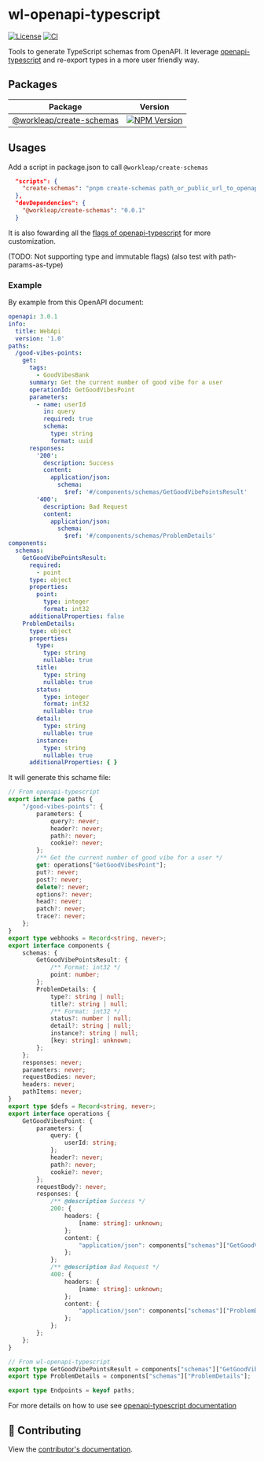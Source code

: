 # wl-openapi-typescript

[![License](https://img.shields.io/badge/License-Apache_2.0-blue.svg)](./LICENSE)
[![CI](https://github.com/gsoft-inc/wl-openapi-typescript/actions/workflows/ci.yml/badge.svg)](https://github.com/gsoft-inc/wl-openapi-typescript/actions/workflows/ci.yml)

Tools to generate TypeScript schemas from OpenAPI. It leverage [openapi-typescript](https://github.com/drwpow/openapi-typescript) and re-export types in a more user friendly way.

## Packages

| Package                 | Version                                                                                                                                     |
|-------------------------| ---------------------------------------------------------------------------------------------------------------------------------------------|
| [@workleap/create-schemas](https://www.npmjs.org/package/@workleap/create-schemas)| [![NPM Version](http://img.shields.io/npm/v/@workleap/create-schemas.svg?style=flat)](https://www.npmjs.org/package/@workleap/create-schemas) |


## Usages

Add a script in package.json to call `@workleap/create-schemas`

```json
  "scripts": {
    "create-schemas": "pnpm create-schemas path_or_public_url_to_openapi_document -o output_path"
  },
  "devDependencies": {
    "@workleap/create-schemas": "0.0.1"
  }
```

It is also fowarding all the [flags of openapi-typescript](https://openapi-ts.pages.dev/cli#flags) for more customization.

(TODO: Not supporting type and immutable flags)
(also test with path-params-as-type)

### Example

By example from this OpenAPI document:

```yaml
openapi: 3.0.1
info:
  title: WebApi
  version: '1.0'
paths:
  /good-vibes-points:
    get:
      tags:
        - GoodVibesBank
      summary: Get the current number of good vibe for a user
      operationId: GetGoodVibesPoint
      parameters:
        - name: userId
          in: query
          required: true
          schema:
            type: string
            format: uuid
      responses:
        '200':
          description: Success
          content:
            application/json:
              schema:
                $ref: '#/components/schemas/GetGoodVibePointsResult'
        '400':
          description: Bad Request
          content:
            application/json:
              schema:
                $ref: '#/components/schemas/ProblemDetails'
components:
  schemas:
    GetGoodVibePointsResult:
      required:
        - point
      type: object
      properties:
        point:
          type: integer
          format: int32
      additionalProperties: false
    ProblemDetails:
      type: object
      properties:
        type:
          type: string
          nullable: true
        title:
          type: string
          nullable: true
        status:
          type: integer
          format: int32
          nullable: true
        detail:
          type: string
          nullable: true
        instance:
          type: string
          nullable: true
      additionalProperties: { }
```

It will generate this schame file:

```ts
// From openapi-typescript
export interface paths {
    "/good-vibes-points": {
        parameters: {
            query?: never;
            header?: never;
            path?: never;
            cookie?: never;
        };
        /** Get the current number of good vibe for a user */
        get: operations["GetGoodVibesPoint"];
        put?: never;
        post?: never;
        delete?: never;
        options?: never;
        head?: never;
        patch?: never;
        trace?: never;
    };
}
export type webhooks = Record<string, never>;
export interface components {
    schemas: {
        GetGoodVibePointsResult: {
            /** Format: int32 */
            point: number;
        };
        ProblemDetails: {
            type?: string | null;
            title?: string | null;
            /** Format: int32 */
            status?: number | null;
            detail?: string | null;
            instance?: string | null;
            [key: string]: unknown;
        };
    };
    responses: never;
    parameters: never;
    requestBodies: never;
    headers: never;
    pathItems: never;
}
export type $defs = Record<string, never>;
export interface operations {
    GetGoodVibesPoint: {
        parameters: {
            query: {
                userId: string;
            };
            header?: never;
            path?: never;
            cookie?: never;
        };
        requestBody?: never;
        responses: {
            /** @description Success */
            200: {
                headers: {
                    [name: string]: unknown;
                };
                content: {
                    "application/json": components["schemas"]["GetGoodVibePointsResult"];
                };
            };
            /** @description Bad Request */
            400: {
                headers: {
                    [name: string]: unknown;
                };
                content: {
                    "application/json": components["schemas"]["ProblemDetails"];
                };
            };
        };
    };
}

// From wl-openapi-typescript
export type GetGoodVibePointsResult = components["schemas"]["GetGoodVibePointsResult"];
export type ProblemDetails = components["schemas"]["ProblemDetails"];

export type Endpoints = keyof paths;
```

For more details on how to use see [openapi-typescript documentation](https://openapi-ts.pages.dev/introduction)


## 🤝 Contributing

View the [contributor's documentation](./CONTRIBUTING.md).
